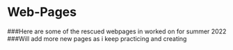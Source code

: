 # Web-Pages
###Here are some of the rescued webpages in worked on for summer 2022 
###Will add more new pages as i keep practicing and creating 
